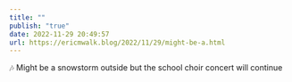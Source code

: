 ```yaml
---
title: ""
publish: "true"
date: 2022-11-29 20:49:57
url: https://ericmwalk.blog/2022/11/29/might-be-a.html
---
```

<div xmlns="http://www.w3.org/1999/xhtml">
<p>🎶 Might be a snowstorm outside but the school choir concert will continue </p>
</div>
